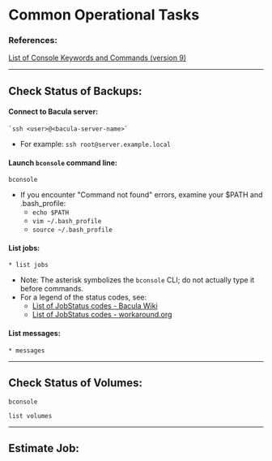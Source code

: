 # Common Operational Tasks 
### References:
[List of Console Keywords and Commands (version 9)](http://www.bacula.org/9.0.x-manuals/en/console/Bacula_Console.html#SECTION00240000000000000000)


----

## Check Status of Backups:

#### Connect to Bacula server:
    `ssh <user>@<bacula-server-name>`
* For example: `ssh root@server.example.local`
#### 

#### Launch `bconsole` command line:
`bconsole`
* If you encounter "Command not found" errors, examine your $PATH and .bash_profile: 
    * `echo $PATH`
    * `vim ~/.bash_profile`
    * `source ~/.bash_profile`

#### List jobs:
`* list jobs`

* Note: The asterisk symbolizes the `bconsole` CLI; do not actually type it before commands. 
* For a legend of the status codes, see:
    * [List of JobStatus codes - Bacula Wiki](http://wiki.bacula.org/doku.php?id=faq)
    * [List of JobStatus codes - workaround.org](https://workaround.org/bacula-cheatsheet/)

#### List messages:
`* messages`

----
## Check Status of Volumes:

`bconsole`

`list volumes`

----

## Estimate Job:

